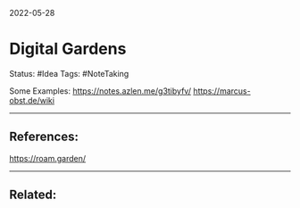 2022-05-28
# Digital Gardens
Status: #Idea
Tags: #NoteTaking 

Some Examples:
https://notes.azlen.me/g3tibyfv/
https://marcus-obst.de/wiki





---
## References:
https://roam.garden/

---
## Related:
